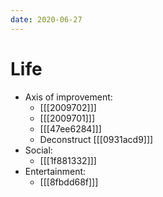 ```yaml
---
date: 2020-06-27
---
```


# Life

* Axis of improvement:
  * [[[2009702]]]
  * [[[2009701]]]
  * [[[47ee6284]]]
  * Deconstruct [[[0931acd9]]]
* Social:
  * [[[1f881332]]]
* Entertainment:
  * [[[8fbdd68f]]]
